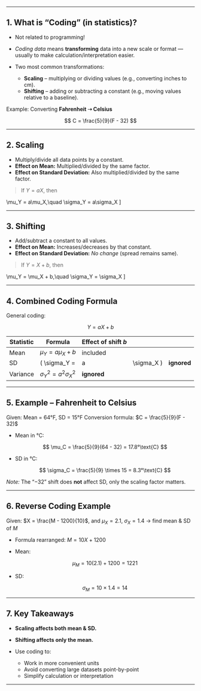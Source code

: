 
---

## **1. What is “Coding” (in statistics)?**

* Not related to programming!
* *Coding data* means **transforming** data into a new scale or format — usually to make calculation/interpretation easier.
* Two most common transformations:

  * **Scaling** – multiplying or dividing values (e.g., converting inches to cm).
  * **Shifting** – adding or subtracting a constant (e.g., moving values relative to a baseline).

Example: Converting **Fahrenheit ➝ Celsius**

$$
C = \frac{5}{9}(F - 32)
$$

---

## **2. Scaling**

* Multiply/divide all data points by a constant.
* **Effect on Mean:** Multiplied/divided by the same factor.
* **Effect on Standard Deviation:** Also multiplied/divided by the same factor.

> If $Y = aX$, then
>
> $$
> $$

\mu\_Y = a\mu\_X,\quad \sigma\_Y = a\sigma\_X
]

---

## **3. Shifting**

* Add/subtract a constant to all values.
* **Effect on Mean:** Increases/decreases by that constant.
* **Effect on Standard Deviation:** *No change* (spread remains same).

> If $Y = X + b$, then
>
> $$
> $$

\mu\_Y = \mu\_X + b,\quad \sigma\_Y = \sigma\_X
]

---

## **4. Combined Coding Formula**

General coding:

$$
Y = aX + b
$$

| Statistic | Formula                      | Effect of shift $b$ |             |             |
| --------- | ---------------------------- | ------------------- | ----------- | ----------- |
| Mean      | $\mu_Y = a\mu_X + b$         | included            |             |             |
| SD        | ( \sigma\_Y =                | a                   | \sigma\_X ) | **ignored** |
| Variance  | $\sigma_Y^2 = a^2\sigma_X^2$ | **ignored**         |             |             |

---

## **5. Example – Fahrenheit to Celsius**

Given: Mean = 64°F, SD = 15°F
Conversion formula: $C = \frac{5}{9}(F - 32)$

* Mean in °C:

  $$
  \mu_C = \frac{5}{9}(64 - 32) = 17.8°\text{C}
  $$
* SD in °C:

  $$
  \sigma_C = \frac{5}{9} \times 15 = 8.3°\text{C}
  $$

*Note:* The “−32” shift does **not** affect SD, only the scaling factor matters.

---

## **6. Reverse Coding Example**

Given: $X = \frac{M - 1200}{10}$,
and $\mu_X = 2.1$, $\sigma_X = 1.4$ → find mean & SD of $M$

* Formula rearranged: $M = 10X + 1200$

* Mean:

  $$
  \mu_M = 10(2.1) + 1200 = 1221
  $$

* SD:

  $$
  \sigma_M = 10 \times 1.4 = 14
  $$

---

## **7. Key Takeaways**

* **Scaling affects both mean & SD.**
* **Shifting affects only the mean.**
* Use coding to:

  * Work in more convenient units
  * Avoid converting large datasets point-by-point
  * Simplify calculation or interpretation

---

